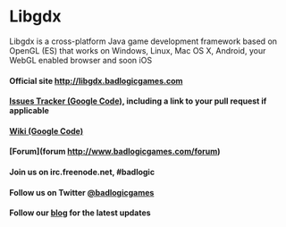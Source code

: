 Libgdx
======

Libgdx is a cross-platform Java game development framework based on 
OpenGL (ES) that works on Windows, Linux, Mac OS X, Android, your
WebGL enabled browser and soon iOS

#### Official site http://libgdx.badlogicgames.com
#### [Issues Tracker (Google Code)](http://code.google.com/p/libgdx/issues), including a link to your pull request if applicable
#### [Wiki (Google Code)](http://code.google.com/p/libgdx/wiki/TableOfContents)

#### [Forum](forum http://www.badlogicgames.com/forum)
#### Join us on irc.freenode.net, #badlogic
#### Follow us on Twitter [@badlogicgames](http://www.twitter.com/badlogicgames)
#### Follow our [blog](http://www.badlogicgames.com) for the latest updates